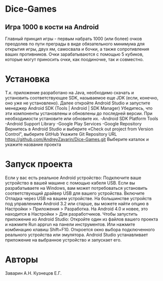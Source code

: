 # Dice-Games
## Игра 1000 в кости на Android
Главный принцип игры - первым набрать 1000 (или более) очков преодолев по пути преграды
в виде обязательного минимума для открытия игры, двух ям, самосвала и бочки, а также
сопротивления ваших противников. Очки зарабатываются с помощью 5 кубиков, которые могут приносить
очки, как поодиночке, так и совместно.

Установка
=====================
Т.к. приложение разработано на Java, необходимо скачать и установить соответствующее SDK, называемое еще JDK (если, конечно, оно уже не установлено).
Далее откройте Android Studio и запустите менеджер Android SDK (Tools | Android | SDK Manager)
Убедитесь, что эти компоненты установлены и обновлены до последней версии. При необходимости установите или обновите их.
-Android SDK Platform Tools
-Android Support Library
-Google Play Services
-Google Repository
Вернитесь в Android Studio и выберите «Check out project from Version Control", выберите GitHub
Укажите Git Repository URL https://github.com/AndreyZavarin/Dice-Games.git
Выберите каталок и укажите название проекта

Запуск проекта
=====================
Если у вас есть реальное Android устройство:
Подключите ваше устройство в вашей машине с помощью кабеля USB. Если вы разрабатываете на Windows, вам может потребоваться установить соответствующий драйвер USB для вашего устройства. Включите Отладка через USB на вашем устройстве.
На большинстве устройств под управлением Android 3.2 или старше, вы можете найти опцию в Настройки > Приложения > Разработка.
На Android 4.0 и новее, это находится в Настройки > Для разработчиков.
Чтобы запустить приложение из Android Studio:
Откройте один из файлов вашего проекта и нажмите Run apprun на панели инструментов. Или нажмите комбинацию клавиш Shift+F10.
Откроется окно выбора подключенного реального устройства или эмулятора. Android Studio устанавливает приложение на выбранное устройство и запускает его.

Авторы
=====================
Заварин А.Н.
Кузнецов Е.Г.

